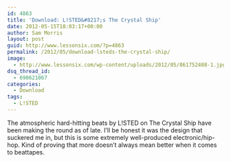 ```yaml
---
id: 4863
title: 'Download: L!STED&#8217;s The Crystal Ship'
date: 2012-05-15T18:03:17+00:00
author: Sam Morris
layout: post
guid: http://www.lessonsix.com/?p=4863
permalink: /2012/05/download-lsteds-the-crystal-ship/
image:
  - http://www.lessonsix.com/wp-content/uploads/2012/05/861752408-1.jpg
dsq_thread_id:
  - 690621067
categories:
  - Download
tags:
  - L!STED
---
```

The atmospheric hard-hitting beats by L!STED on The Crystal Ship have been making the round as of late. I&#8217;ll be honest it was the design that suckered me in, but this is some extremely well-produced electronic/hip-hop. Kind of proving that more doesn&#8217;t always mean better when it comes to beattapes.